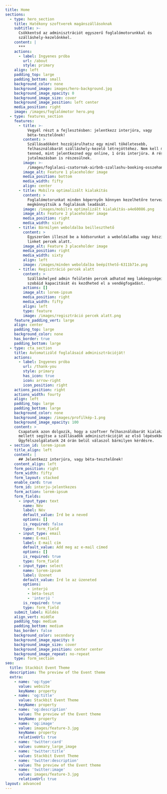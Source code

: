 ```yaml
---
title: Home
sections:
  - type: hero_section
    title: Hatékony szoftverek magánszállásoknak
    subtitle: >-
      Csökkentsd az adminisztrációt egyszerű foglalómotorunkkal és
      szálláshely-kezelőnkkel.
    content: |
      ***
    actions:
      - label: Ingyenes próba
        url: /about
        style: primary
    align: left
    padding_top: large
    padding_bottom: small
    background_color: none
    background_image: images/hero-background.jpg
    background_image_opacity: 0
    background_image_size: cover
    background_image_position: left center
    media_position: right
    image: /images/foglalómotor hero.png
  - type: features_section
    features:
      - title: >-
          Vegyél részt a fejlesztésben: jelentkezz interjúra, vagy
          béta-tesztelőnek!
        content: >
          Szállásadóként hozzájárulhatsz egy minél tökéletesebb,
          felhasználóbarát szálláshely-kezelő létrejöttéhez. Nem kell mást
          tenned, mint jelentkezned egy online, 1 órás interjúra. A résztvevők
          jutalmazásban is részesülnek.
        image: >-
          /images/foglalasi-csatornak-airbnb-szallashu-booking-osszehangolasa.png
        image_alt: Feature 1 placeholder image
        media_position: bottom
        media_width: fifty
        align: center
      - title: Mobilra optimalizált kialakítás
        content: >
          Foglalómotorunkat minden képernyőn könnyen kezelhetőre terveztük, hogy
          megkönnyítsük a foglalások leadását.
        image: /images/mobilra optimalizált kialakítás-a4e60086.png
        image_alt: Feature 2 placeholder image
        media_position: right
        media_width: sixty
      - title: Bármilyen weboldalba beilleszthető
        content: >
          Egyszerűen illeszd be a kódsorunkat a weboldaladba vagy készíts róla
          linket percek alatt.
        image_alt: Feature 3 placeholder image
        media_position: right
        media_width: sixty
        align: left
        image: /images/minden weboldalba beépíthető-6311b71e.png
      - title: Regisztráció percek alatt
        content: >
          Szálláshelyed admin felületén percek adhatod meg lakóegységeid,
          szobáid kapacitását és kezdheted el a vendégfogadást.
        actions: []
        image_alt: lorem-ipsum
        media_position: right
        media_width: fifty
        align: left
        type: feature
        image: /images/regisztráció percek alatt.png
    feature_padding_vert: large
    align: center
    padding_top: large
    background_color: none
    has_border: true
    padding_bottom: large
  - type: cta_section
    title: Automatizáld foglalásaid adminisztrációját!
    actions:
      - label: Ingyenes próba
        url: /thank-you
        style: primary
        has_icon: true
        icon: arrow-right
        icon_position: right
    actions_position: right
    actions_width: fourty
    align: left
    padding_top: large
    padding_bottom: large
    background_color: none
    background_image: /images/profilkép-1.png
    background_image_opacity: 100
    content: >
      Csapatunk azon dolgozik, hogy a szoftver felhasználóbarát kialakítása
      mellett segítse a szállásadók adminisztrációját az első lépésekben is.
      Ügyfélszolgálatunk 24 órán belül válaszol bármilyen kérdésre.
  - section_id: lorem-ipsum
    title_align: left
    content: |
      ## Jelentkezz interjúra, vagy béta-tesztelőnek!
    content_align: left
    form_position: right
    form_width: fifty
    form_layout: stacked
    enable_card: true
    form_id: interju-jelentkezes
    form_action: lorem-ipsum
    form_fields:
      - input_type: text
        name: Név
        label: Név
        default_value: Írd be a neved
        options: []
        is_required: false
        type: form_field
      - input_type: email
        name: E-mail
        label: E-mail cím
        default_value: Add meg az e-mail címed
        options: []
        is_required: true
        type: form_field
      - input_type: select
        name: lorem-ipsum
        label: Üzenet
        default_value: Írd le az üzeneted
        options:
          - interjú
          - béta-teszt
          - 'interjú '
        is_required: true
        type: form_field
    submit_label: Küldés
    align_vert: middle
    padding_top: medium
    padding_bottom: medium
    has_border: false
    background_color: secondary
    background_image_opacity: 0
    background_image_size: cover
    background_image_position: center center
    background_image_repeat: no-repeat
    type: form_section
seo:
  title: Stackbit Event Theme
  description: The preview of the Event theme
  extra:
    - name: 'og:type'
      value: website
      keyName: property
    - name: 'og:title'
      value: Stackbit Event Theme
      keyName: property
    - name: 'og:description'
      value: The preview of the Event theme
      keyName: property
    - name: 'og:image'
      value: images/feature-3.jpg
      keyName: property
      relativeUrl: true
    - name: 'twitter:card'
      value: summary_large_image
    - name: 'twitter:title'
      value: Stackbit Event Theme
    - name: 'twitter:description'
      value: The preview of the Event theme
    - name: 'twitter:image'
      value: images/feature-3.jpg
      relativeUrl: true
layout: advanced
---
```

